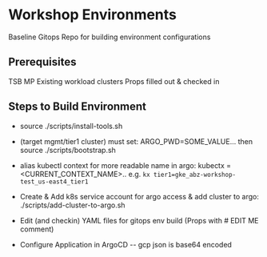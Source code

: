 # Workshop Environments
Baseline Gitops Repo for building environment configurations

## Prerequisites
TSB MP
Existing workload clusters
Props filled out & checked in

## Steps to Build Environment
- source ./scripts/install-tools.sh
- (target mgmt/tier1 cluster) must set: ARGO_PWD=SOME_VALUE... then source ./scripts/bootstrap.sh
- alias kubectl context for more readable name in argo: kubectx <ALIAS>=<CURRENT_CONTEXT_NAME>.. e.g. `kx tier1=gke_abz-workshop-test_us-east4_tier1`  
- Create & Add k8s service account for argo access & add cluster to argo:  ./scripts/add-cluster-to-argo.sh

- Edit (and checkin) YAML files for gitops env build (Props with # EDIT ME comment)
- Configure Application in ArgoCD
-- gcp json is base64 encoded